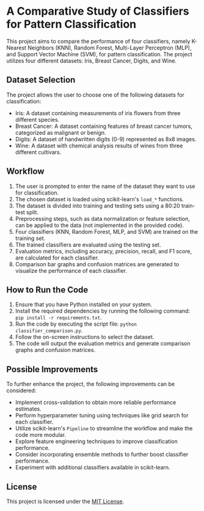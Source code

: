 # A Comparative Study of Classifiers for Pattern Classification

This project aims to compare the performance of four classifiers, namely K-Nearest Neighbors (KNN), Random Forest, Multi-Layer Perceptron (MLP), and Support Vector Machine (SVM), for pattern classification. The project utilizes four different datasets: Iris, Breast Cancer, Digits, and Wine.

## Dataset Selection

The project allows the user to choose one of the following datasets for classification:

- Iris: A dataset containing measurements of iris flowers from three different species.
- Breast Cancer: A dataset containing features of breast cancer tumors, categorized as malignant or benign.
- Digits: A dataset of handwritten digits (0-9) represented as 8x8 images.
- Wine: A dataset with chemical analysis results of wines from three different cultivars.

## Workflow

1. The user is prompted to enter the name of the dataset they want to use for classification.
2. The chosen dataset is loaded using scikit-learn's `load_*` functions.
3. The dataset is divided into training and testing sets using a 80:20 train-test split.
4. Preprocessing steps, such as data normalization or feature selection, can be applied to the data (not implemented in the provided code).
5. Four classifiers (KNN, Random Forest, MLP, and SVM) are trained on the training set.
6. The trained classifiers are evaluated using the testing set.
7. Evaluation metrics, including accuracy, precision, recall, and F1 score, are calculated for each classifier.
8. Comparison bar graphs and confusion matrices are generated to visualize the performance of each classifier.

## How to Run the Code

1. Ensure that you have Python installed on your system.
2. Install the required dependencies by running the following command: `pip install -r requirements.txt`.
3. Run the code by executing the script file: `python classifier_comparison.py`.
4. Follow the on-screen instructions to select the dataset.
5. The code will output the evaluation metrics and generate comparison graphs and confusion matrices.

## Possible Improvements

To further enhance the project, the following improvements can be considered:

- Implement cross-validation to obtain more reliable performance estimates.
- Perform hyperparameter tuning using techniques like grid search for each classifier.
- Utilize scikit-learn's `Pipeline` to streamline the workflow and make the code more modular.
- Explore feature engineering techniques to improve classification performance.
- Consider incorporating ensemble methods to further boost classifier performance.
- Experiment with additional classifiers available in scikit-learn.

## License

This project is licensed under the [MIT License](LICENSE).
